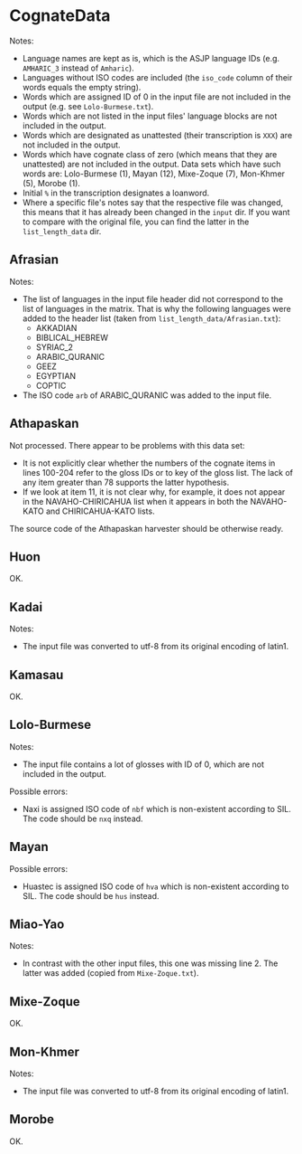 # CognateData


Notes:

* Language names are kept as is, which is the ASJP language IDs (e.g.
  `AMHARIC_3` instead of `Amharic`).
* Languages without ISO codes are included (the `iso_code` column of their words
  equals the empty string).
* Words which are assigned ID of 0 in the input file are not included in the
  output (e.g. see `Lolo-Burmese.txt`).
* Words which are not listed in the input files' language blocks are not
  included in the output.
* Words which are designated as unattested (their transcription is `XXX`) are
  not included in the output.
* Words which have cognate class of zero (which means that they are unattested)
  are not included in the output. Data sets which have such words are:
  Lolo-Burmese (1), Mayan (12), Mixe-Zoque (7), Mon-Khmer (5), Morobe (1).
* Initial `%` in the transcription designates a loanword.
* Where a specific file's notes say that the respective file was changed, this
  means that it has already been changed in the `input` dir. If you want to
  compare with the original file, you can find the latter in the
  `list_length_data` dir.


## Afrasian

Notes:

* The list of languages in the input file header did not correspond to the list
  of languages in the matrix. That is why the following languages were added
  to the header list (taken from `list_length_data/Afrasian.txt`):
	* AKKADIAN
	* BIBLICAL_HEBREW
	* SYRIAC_2
	* ARABIC_QURANIC
	* GEEZ
	* EGYPTIAN
	* COPTIC
* The ISO code `arb` of ARABIC_QURANIC was added to the input file.


## Athapaskan

Not processed. There appear to be problems with this data set:

* It is not explicitly clear whether the numbers of the cognate items in lines
  100-204 refer to the gloss IDs or to key of the gloss list. The lack of any
  item greater than 78 supports the latter hypothesis.
* If we look at item 11, it is not clear why, for example, it does not appear in
  the NAVAHO-CHIRICAHUA list when it appears in both the NAVAHO-KATO and
  CHIRICAHUA-KATO lists.

The source code of the Athapaskan harvester should be otherwise ready.


## Huon

OK.


## Kadai

Notes:

* The input file was converted to utf-8 from its original encoding of latin1.


## Kamasau

OK.


## Lolo-Burmese

Notes:

* The input file contains a lot of glosses with ID of 0, which are not included
  in the output.


Possible errors:

* Naxi is assigned ISO code of `nbf` which is non-existent according to SIL.
  The code should be `nxq` instead.


## Mayan

Possible errors:

* Huastec is assigned ISO code of `hva` which is non-existent according to SIL.
  The code should be `hus` instead.


## Miao-Yao

Notes:

* In contrast with the other input files, this one was missing line 2. The
  latter was added (copied from `Mixe-Zoque.txt`).


## Mixe-Zoque

OK.


## Mon-Khmer

Notes:

* The input file was converted to utf-8 from its original encoding of latin1.


## Morobe

OK.




